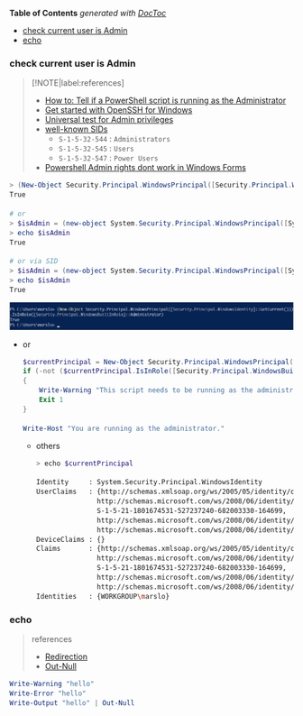 <!-- START doctoc generated TOC please keep comment here to allow auto update -->
<!-- DON'T EDIT THIS SECTION, INSTEAD RE-RUN doctoc TO UPDATE -->
**Table of Contents**  *generated with [DocToc](https://github.com/thlorenz/doctoc)*

- [check current user is Admin](#check-current-user-is-admin)
- [echo](#echo)

<!-- END doctoc generated TOC please keep comment here to allow auto update -->


### check current user is Admin

> [!NOTE|label:references]
> - [How to: Tell if a PowerShell script is running as the Administrator](https://colinmackay.scot/2019/08/10/how-to-tell-if-a-powershell-script-is-running-as-the-administrator/)
> - [Get started with OpenSSH for Windows](https://learn.microsoft.com/en-us/windows-server/administration/openssh/openssh_install_firstuse)
> - [Universal test for Admin privileges](https://stackoverflow.com/a/35817852/2940319)
> - [well-known SIDs](https://learn.microsoft.com/en-US/windows-server/identity/ad-ds/manage/understand-security-identifiers#well-known-sids)
>   - `S-1-5-32-544` : `Administrators`
>   - `S-1-5-32-545` : `Users`
>   - `S-1-5-32-547` : `Power Users`
> - [Powershell Admin rights dont work in Windows Forms](https://stackoverflow.com/questions/68651418/powershell-admin-rights-dont-work-in-windows-forms)


```powershell
> (New-Object Security.Principal.WindowsPrincipal([Security.Principal.WindowsIdentity]::GetCurrent())).IsInRole([Security.Principal.WindowsBuiltInRole]::Administrator)
True

# or
> $isAdmin = (new-object System.Security.Principal.WindowsPrincipal([System.Security.Principal.WindowsIdentity]::GetCurrent())).IsInRole("Administrators")
> echo $isAdmin
True

# or via SID
> $isAdmin = (new-object System.Security.Principal.WindowsPrincipal([System.Security.Principal.WindowsIdentity]::GetCurrent())).IsInRole(([System.Security.Principal.SecurityIdentifier]"S-1-5-32-544"))
> echo $isAdmin
True
```

![check current permissions](../../screenshot/win/powershell/windows-ssh-1.png)


- or
  ```powershell
  $currentPrincipal = New-Object Security.Principal.WindowsPrincipal([Security.Principal.WindowsIdentity]::GetCurrent())
  if (-not ($currentPrincipal.IsInRole([Security.Principal.WindowsBuiltInRole]::Administrator)))
  {
      Write-Warning "This script needs to be running as the administrator."
      Exit 1
  }

  Write-Host "You are running as the administrator."
  ```

  - others
    ```bash
    > echo $currentPrincipal

    Identity     : System.Security.Principal.WindowsIdentity
    UserClaims   : {http://schemas.xmlsoap.org/ws/2005/05/identity/claims/name: WORKGROUP\marslo,
                   http://schemas.microsoft.com/ws/2008/06/identity/claims/primarysid:
                   S-1-5-21-1801674531-527237240-682003330-164699,
                   http://schemas.microsoft.com/ws/2008/06/identity/claims/groupsid: S-1-1-0,
                   http://schemas.microsoft.com/ws/2008/06/identity/claims/groupsid: S-1-2-0...}
    DeviceClaims : {}
    Claims       : {http://schemas.xmlsoap.org/ws/2005/05/identity/claims/name: WORKGROUP\marslo,
                   http://schemas.microsoft.com/ws/2008/06/identity/claims/primarysid:
                   S-1-5-21-1801674531-527237240-682003330-164699,
                   http://schemas.microsoft.com/ws/2008/06/identity/claims/groupsid: S-1-1-0,
                   http://schemas.microsoft.com/ws/2008/06/identity/claims/groupsid: S-1-2-0...}
    Identities   : {WORKGROUP\marslo}
    ```

### echo
> references
> - [Redirection](https://docs.microsoft.com/en-us/powershell/module/microsoft.powershell.core/about/about_redirection?view=powershell-7.2)
> - [Out-Null](https://docs.microsoft.com/en-us/powershell/module/microsoft.powershell.core/out-null?view=powershell-7.2)

```powershell
Write-Warning "hello"
Write-Error "hello"
Write-Output "hello" | Out-Null
```
